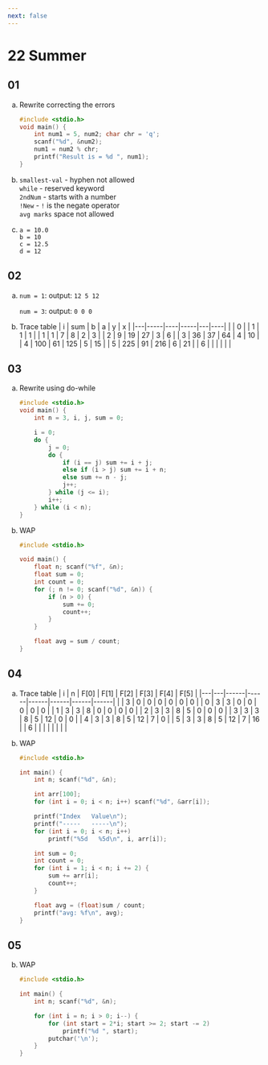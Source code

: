 ```yaml
---
next: false
---
```


<style scoped>
ol li {
    list-style-type: lower-alpha;
}
</style>

# 22 Summer

## 01

1. Rewrite correcting the errors
   ```c
   #include <stdio.h>
   void main() {
       int num1 = 5, num2; char chr = 'q';
       scanf("%d", &num2);
       num1 = num2 % chr;
       printf("Result is = %d ", num1);
   }
   ```

   
2. `smallest-val` - hyphen not allowed  
   `while` - reserved keyword  
   `2ndNum` - starts with a number  
   `!New` - `!` is the negate operator  
   `avg marks` space not allowed

3. `a = 10.0`  
   `b = 10`  
   `c = 12.5`  
   `d = 12`

## 02

1. `num = 1`: output: `12 5 12`
    
   `num = 3`: output: `0 0 0`

2. Trace table
   | i | sum |  b |   a | y |  x |
   |---|-----|----|-----|---|----|
   |   |   0 |    |   1 | 1 |  1 |
   | 1 |   1 |  7 |   8 | 2 |  3 |
   | 2 |   9 | 19 |  27 | 3 |  6 |
   | 3 |  36 | 37 |  64 | 4 | 10 |
   | 4 | 100 | 61 | 125 | 5 | 15 |
   | 5 | 225 | 91 | 216 | 6 | 21 |
   | 6 |     |    |     |   |    |

## 03

1. Rewrite using do-while
   ```c
   #include <stdio.h>
   void main() {
       int n = 3, i, j, sum = 0;

       i = 0;
       do {
           j = 0;
           do {
               if (i == j) sum += i + j;
               else if (i > j) sum += i + n;
               else sum += n - j;
               j++;
           } while (j <= i);
           i++;
       } while (i < n);
   }
   ```


2. WAP
   ```c
   #include <stdio.h>

   void main() {
       float n; scanf("%f", &n);
       float sum = 0;
       int count = 0;
       for (; n != 0; scanf("%d", &n)) {
           if (n > 0) {
               sum += 0;
               count++;
           }
       }

       float avg = sum / count;
   }
   ```


## 04

1. Trace table
   | i | n | F[0] | F[1] | F[2] | F[3] | F[4] | F[5] |
   |---|---|------|------|------|------|------|------|
   |   | 3 |    0 |    0 |    0 |    0 |    0 |    0 |
   | 0 | 3 |    3 |    0 |    0 |    0 |    0 |    0 |
   | 1 | 3 |    3 |    8 |    0 |    0 |    0 |    0 |
   | 2 | 3 |    3 |    8 |    5 |    0 |    0 |    0 |
   | 3 | 3 |    3 |    8 |    5 |   12 |    0 |    0 |
   | 4 | 3 |    3 |    8 |    5 |   12 |    7 |    0 |
   | 5 | 3 |    3 |    8 |    5 |   12 |    7 |   16 |
   | 6 |   |      |      |      |      |      |      |

2. WAP
   ```c
   #include <stdio.h>

   int main() {
       int n; scanf("%d", &n);

       int arr[100];
       for (int i = 0; i < n; i++) scanf("%d", &arr[i]);

       printf("Index   Value\n");
       printf("-----   -----\n");
       for (int i = 0; i < n; i++)
           printf("%5d   %5d\n", i, arr[i]);

       int sum = 0;
       int count = 0;
       for (int i = 1; i < n; i += 2) {
           sum += arr[i];
           count++;
       }

       float avg = (float)sum / count;
       printf("avg: %f\n", avg);
   }
   ```
   

## 05

2. WAP
   ```c
   #include <stdio.h>

   int main() {
       int n; scanf("%d", &n);

       for (int i = n; i > 0; i--) {
           for (int start = 2*i; start >= 2; start -= 2)
               printf("%d ", start);
           putchar('\n');
       }
   }
   ```
